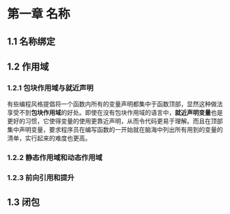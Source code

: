 # 第一章 名称

## 1.1 名称绑定

## 1.2 作用域

### 1.2.1 包块作用域与就近声明

有些编程风格提倡将一个函数内所有的变量声明都集中于函数顶部，显然这种做法享受不到**包块作用域**的好处。即使在没有包块作用域的语言中，**就近声明变量**也是更好的习惯，它使得变量的使用更靠近声明，从而令代码更易于理解。而且在顶部集中声明变量，要求程序员在编写函数的一开始就在脑海中列出所有用到的变量的清单，实行起来的难度也更高。

### 1.2.2 静态作用域和动态作用域

### 1.2.3 前向引用和提升

## 1.3 闭包